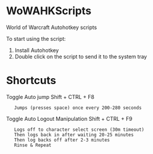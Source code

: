 # WoWAHKScripts
World of Warcraft Autohotkey scripts

To start using the script:
1. Install Autohotkey
2. Double click on the script to send it to the system tray



# Shortcuts
 

   Toggle Auto jump
   Shift + CTRL + F8
   
       Jumps (presses space) once every 200-280 seconds



   Toggle Auto Logout Manipulation
   Shift + CTRL + F9
   
       Logs off to character select screen (30m timeout)
       Then logs back in after waiting 20-25 minutes
       Then log backs off after 2-3 minutes
       Rinse & Repeat
       
